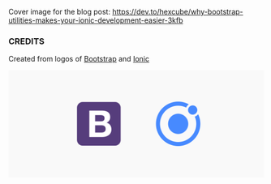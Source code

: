 Cover image for the blog post: https://dev.to/hexcube/why-bootstrap-utilities-makes-your-ionic-development-easier-3kfb

### CREDITS
Created from logos of [Bootstrap](https://worldvectorlogo.com/downloaded/bootstrap-4) and [Ionic](https://commons.wikimedia.org/wiki/File:Ionic_Logo.svg)

![Cover image for Bootstrap Ionic blog post](bootstrap-ionic.png)
